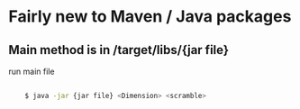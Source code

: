# Fairly new to Maven / Java packages

## Main method is in /target/libs/{jar file}

run main file

```bash

    $ java -jar {jar file} <Dimension> <scramble>
```
